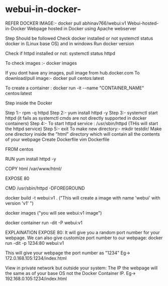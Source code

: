 # webui-in-docker-

REFER DOCKER IMAGE:- docker pull abhinav766/webui:v1
Webui-hosted-in-Docker
Webpage hosted in Docker using Apache webserver

Step Should be followed
Check docker installed or not systemctl status docker in (Linux base OS) and in windows Run docker version

Check if httpd installed or not: systemctl status httpd

To check images :- docker images

If you dont have any images, pull image from hub.docker.com
To download/pull image:- docker pull centos:latest

To create a container : docker run -it --name "CONTAINER_NAME" centos:latest

Step inside the Docker

Step 1:- rpm -q httpd
Step 2:- yum install httpd -y
Step 3:- systemctl start httpd (it fails as systemctl cmds are not directly supported in docker containers)
Step 4:- To start httpd service : /usr/sbin/httpd (THis will start the httpd service)
Step 5:- exit
To make new directory:- mkdir testdir/
Make one directory inside the "html" directory which will contain all the contents of your webpage
Create Dockerfile
vim Dockerfile

FROM centos

RUN yum install httpd -y

COPY html /var/www/html/

EXPOSE 80

CMD /usr/sbin/httpd -DFOREGROUND

docker build -t webui:v1 . ("This will create a image with name 'webui' with version 'v1' ")

docker images ("you will see webui:v1 image")

docker container run -dit -P webui:v1

EXPLAINATION
EXPOSE 80: It will give you a random port number for your webpage.
 We can also give customize port number to our webpage: docker run -dit -p 1234:80 webui:v1 

 This will give your webpage the port number as "1234" Eg-> 172.0.168.105:1234/index.html 

View in private network but outside your system: The IP the webpage will the same as of your base OS not the Docker Container IP.
  Eg-> 192.168.0.105:1234/index.html 
